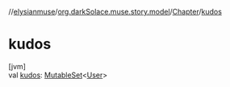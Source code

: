 //[elysianmuse](../../../index.md)/[org.darkSolace.muse.story.model](../index.md)/[Chapter](index.md)/[kudos](kudos.md)

# kudos

[jvm]\
val [kudos](kudos.md): [MutableSet](https://kotlinlang.org/api/latest/jvm/stdlib/kotlin.collections/-mutable-set/index.html)&lt;[User](../../org.darkSolace.muse.user.model/-user/index.md)&gt;
